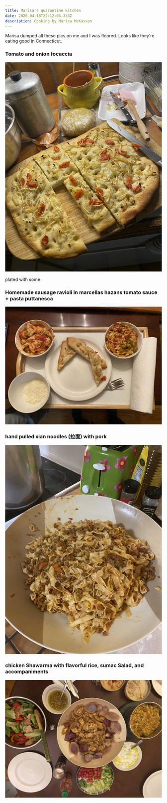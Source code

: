 ```yaml
---
title: Marisa's quarantine kitchen
date: 2020-04-18T22:12:03.333Z
description: Cooking by Marisa McKasson
---
```

Marisa dumped all these pics on me and I was floored. Looks like they're eating good in Connecticut.

### Tomato and onion focaccia ###
![foccacia](IMG_3437.jpg)

plated with some
### Homemade sausage ravioli in marcellas hazans tomato sauce + pasta puttanesca ###
![meal](IMG_3440.jpg)

### hand pulled xian noodles (拉面) with pork ###
![noods](IMG_3477.jpg)

### chicken Shawarma with flavorful rice, sumac Salad, and accompaniments ###
![schweareamea](IMG_3501.jpg)

